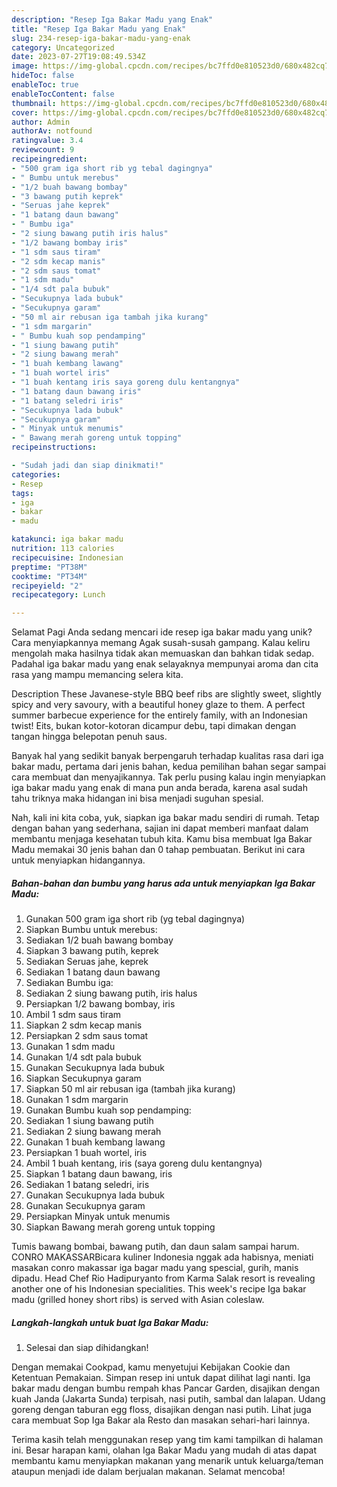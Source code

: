 ```yaml
---
description: "Resep Iga Bakar Madu yang Enak"
title: "Resep Iga Bakar Madu yang Enak"
slug: 234-resep-iga-bakar-madu-yang-enak
category: Uncategorized
date: 2023-07-27T19:08:49.534Z
image: https://img-global.cpcdn.com/recipes/bc7ffd0e810523d0/680x482cq70/iga-bakar-madu-foto-resep-utama.jpg
hideToc: false
enableToc: true
enableTocContent: false
thumbnail: https://img-global.cpcdn.com/recipes/bc7ffd0e810523d0/680x482cq70/iga-bakar-madu-foto-resep-utama.jpg
cover: https://img-global.cpcdn.com/recipes/bc7ffd0e810523d0/680x482cq70/iga-bakar-madu-foto-resep-utama.jpg
author: Admin
authorAv: notfound
ratingvalue: 3.4
reviewcount: 9
recipeingredient:
- "500 gram iga short rib yg tebal dagingnya"
- " Bumbu untuk merebus"
- "1/2 buah bawang bombay"
- "3 bawang putih keprek"
- "Seruas jahe keprek"
- "1 batang daun bawang"
- " Bumbu iga"
- "2 siung bawang putih iris halus"
- "1/2 bawang bombay iris"
- "1 sdm saus tiram"
- "2 sdm kecap manis"
- "2 sdm saus tomat"
- "1 sdm madu"
- "1/4 sdt pala bubuk"
- "Secukupnya lada bubuk"
- "Secukupnya garam"
- "50 ml air rebusan iga tambah jika kurang"
- "1 sdm margarin"
- " Bumbu kuah sop pendamping"
- "1 siung bawang putih"
- "2 siung bawang merah"
- "1 buah kembang lawang"
- "1 buah wortel iris"
- "1 buah kentang iris saya goreng dulu kentangnya"
- "1 batang daun bawang iris"
- "1 batang seledri iris"
- "Secukupnya lada bubuk"
- "Secukupnya garam"
- " Minyak untuk menumis"
- " Bawang merah goreng untuk topping"
recipeinstructions:

- "Sudah jadi dan siap dinikmati!"
categories:
- Resep
tags:
- iga
- bakar
- madu

katakunci: iga bakar madu 
nutrition: 113 calories
recipecuisine: Indonesian
preptime: "PT38M"
cooktime: "PT34M"
recipeyield: "2"
recipecategory: Lunch

---
```



Selamat Pagi Anda sedang mencari ide resep iga bakar madu yang unik? Cara menyiapkannya memang Agak susah-susah gampang. Kalau keliru mengolah maka hasilnya tidak akan memuaskan dan bahkan tidak sedap. Padahal iga bakar madu yang enak selayaknya mempunyai aroma dan cita rasa yang mampu memancing selera kita.


Description These Javanese-style BBQ beef ribs are slightly sweet, slightly spicy and very savoury, with a beautiful honey glaze to them. A perfect summer barbecue experience for the entirely family, with an Indonesian twist! Eits, bukan kotor-kotoran dicampur debu, tapi dimakan dengan tangan hingga belepotan penuh saus.

Banyak hal yang sedikit banyak berpengaruh terhadap kualitas rasa dari iga bakar madu, pertama dari jenis bahan, kedua pemilihan bahan segar sampai cara membuat dan menyajikannya. Tak perlu pusing kalau ingin menyiapkan iga bakar madu yang enak di mana pun anda berada, karena asal sudah tahu triknya maka hidangan ini bisa menjadi suguhan spesial.


Nah, kali ini kita coba, yuk, siapkan iga bakar madu sendiri di rumah. Tetap dengan bahan yang sederhana, sajian ini dapat memberi manfaat dalam membantu menjaga kesehatan tubuh kita. Kamu bisa membuat Iga Bakar Madu memakai 30 jenis bahan dan 0 tahap pembuatan. Berikut ini cara untuk menyiapkan hidangannya.

<!--inarticleads1-->

##### Bahan-bahan dan bumbu yang harus ada untuk menyiapkan Iga Bakar Madu:

1. Gunakan 500 gram iga short rib (yg tebal dagingnya)
1. Siapkan  Bumbu untuk merebus:
1. Sediakan 1/2 buah bawang bombay
1. Siapkan 3 bawang putih, keprek
1. Sediakan Seruas jahe, keprek
1. Sediakan 1 batang daun bawang
1. Sediakan  Bumbu iga:
1. Sediakan 2 siung bawang putih, iris halus
1. Persiapkan 1/2 bawang bombay, iris
1. Ambil 1 sdm saus tiram
1. Siapkan 2 sdm kecap manis
1. Persiapkan 2 sdm saus tomat
1. Gunakan 1 sdm madu
1. Gunakan 1/4 sdt pala bubuk
1. Gunakan Secukupnya lada bubuk
1. Siapkan Secukupnya garam
1. Siapkan 50 ml air rebusan iga (tambah jika kurang)
1. Gunakan 1 sdm margarin
1. Gunakan  Bumbu kuah sop pendamping:
1. Sediakan 1 siung bawang putih
1. Sediakan 2 siung bawang merah
1. Gunakan 1 buah kembang lawang
1. Persiapkan 1 buah wortel, iris
1. Ambil 1 buah kentang, iris (saya goreng dulu kentangnya)
1. Siapkan 1 batang daun bawang, iris
1. Sediakan 1 batang seledri, iris
1. Gunakan Secukupnya lada bubuk
1. Gunakan Secukupnya garam
1. Persiapkan  Minyak untuk menumis
1. Siapkan  Bawang merah goreng untuk topping


Tumis bawang bombai, bawang putih, dan daun salam sampai harum. CONRO MAKASSARBicara kuliner Indonesia nggak ada habisnya, meniati masakan conro makassar iga bagar madu yang spescial, gurih, manis dipadu. Head Chef Rio Hadipuryanto from Karma Salak resort is revealing another one of his Indonesian specialities. This week&#39;s recipe Iga bakar madu (grilled honey short ribs) is served with Asian coleslaw. 

<!--inarticleads2-->

##### Langkah-langkah untuk buat Iga Bakar Madu:


1. Selesai dan siap dihidangkan!

Dengan memakai Cookpad, kamu menyetujui Kebijakan Cookie dan Ketentuan Pemakaian. Simpan resep ini untuk dapat dilihat lagi nanti. Iga bakar madu dengan bumbu rempah khas Pancar Garden, disajikan dengan kuah Janda (Jakarta Sunda) terpisah, nasi putih, sambal dan lalapan. Udang goreng dengan taburan egg floss, disajikan dengan nasi putih. Lihat juga cara membuat Sop Iga Bakar ala Resto dan masakan sehari-hari lainnya. 

Terima kasih telah menggunakan resep yang tim kami tampilkan di halaman ini. Besar harapan kami, olahan Iga Bakar Madu yang mudah di atas dapat membantu kamu menyiapkan makanan yang menarik untuk keluarga/teman ataupun menjadi ide dalam berjualan makanan. Selamat mencoba!
